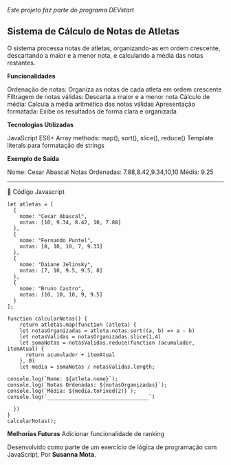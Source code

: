 *Este projeto faz parte do programa DEVstart*


## Sistema de Cálculo de Notas de Atletas

O sistema processa notas de atletas, organizando-as em ordem crescente, descartando a maior e a menor nota, e calculando a média das notas restantes. 

 **Funcionalidades**

Ordenação de notas: Organiza as notas de cada atleta em ordem crescente
Filtragem de notas válidas: Descarta a maior e a menor nota
Cálculo de média: Calcula a média aritmética das notas válidas
Apresentação formatada: Exibe os resultados de forma clara e organizada

**Tecnologias Utilizadas**

JavaScript ES6+
Array methods: map(), sort(), slice(), reduce()
Template literals para formatação de strings


**Exemplo de Saída**

Nome: Cesar Abascal
Notas Ordenadas: 7.88,8.42,9.34,10,10
Média: 9.25
_________________________________

🔧 Código Javascript

    let atletas = [
      {
        nome: "Cesar Abascal",
        notas: [10, 9.34, 8.42, 10, 7.88]
      },
      {
        nome: "Fernando Puntel",
        notas: [8, 10, 10, 7, 9.33]
      },
      {
        nome: "Daiane Jelinsky",
        notas: [7, 10, 9.5, 9.5, 8]
      },
      {
        nome: "Bruno Castro",
        notas: [10, 10, 10, 9, 9.5]
      }
    ];
    
    function calcularNotas() {
        return atletas.map(function (atleta) {
        let notasOrganizadas = atleta.notas.sort((a, b) => a - b)
        let notasValidas = notasOrganizadas.slice(1,4)
        let somaNotas = notasValidas.reduce(function (acumulador, itemAtual) {
          return acumulador + itemAtual
        }, 0)
        let media = somaNotas / notasValidas.length;

    console.log(`Nome: ${atleta.nome}`);
    console.log(`Notas Ordenadas: ${notasOrganizadas}`);
    console.log(`Média: ${media.toFixed(2)}`);
    console.log(`_________________________________`)
    
      })
    }
    calcularNotas();


**Melhorias Futuras**
Adicionar funcionalidade de ranking


Desenvolvido como parte de um exercício de lógica de programação com JavaScript, Por **Susanna Mota**.

